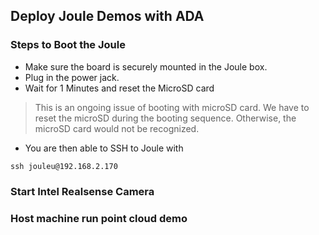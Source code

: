 ## Deploy Joule Demos with ADA

### Steps to Boot the Joule
- Make sure the board is securely mounted in the Joule box. 
- Plug in the power jack.
- Wait for 1 Minutes and reset the MicroSD card
> This is an ongoing issue of booting with microSD card. We have to reset the microSD during the booting sequence. Otherwise, the microSD card would not be recognized.
- You are then able to SSH to Joule with 
```
ssh jouleu@192.168.2.170
```

### Start Intel Realsense Camera



### Host machine run point cloud demo


